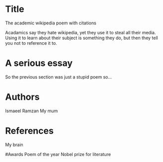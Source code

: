 # Title 

The academic wikipedia poem with citations

Acadamics say they hate wikipedia, 
yet they use it to steal all their media.
Using it to learn about their subject is something they do,
but then they tell you not to reference it to.

# A serious essay

So the previous section was just a stupid poem so... 
# Authors

Ismaeel Ramzan
My mum

# References

My brain

#Awards
Poem of the year
Nobel prize for literature